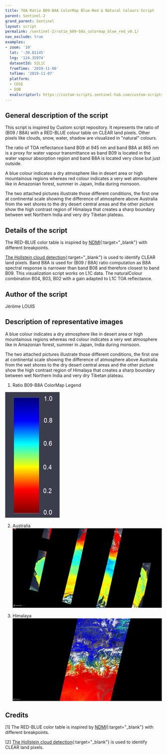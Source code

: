 ```yaml
---
title: TOA Ratio B09-B8A ColorMap Blue-Red & Natural Colours Script
parent: Sentinel-2
grand_parent: Sentinel
layout: script
permalink: /sentinel-2/ratio_b09-b8a_colormap_blue_red_v0.1/
nav_exclude: true
examples:
- zoom: '10'
  lat: '-30.81145'
  lng: '124.35974'
  datasetId: S2L1C
  fromTime: '2019-11-06'
  toTime: '2019-11-07'
  platform:
  - CDSE
  - EOB
  evalscripturl: https://custom-scripts.sentinel-hub.com/custom-scripts/sentinel-2/ratio_b09-b8a_colormap_blue_red_v0.1/script.js
---
```


## General description of the script

This script is inspired by Custom script repository. It represents the ratio of (B09 / B8A) with a RED-BLUE colour table on CLEAR land pixels. Other pixels like clouds, snow, water, shadow are visualized in "natural" colours.

The ratio of TOA reflectance band B09 at 945 nm and band B8A at 865 nm is a proxy for water vapour transmittance as band B09 is located in the water vapour absorption region and band B8A is located very close but just outside.

A blue colour indicates a dry atmosphere like in desert area or high mountainous regions whereas red colour indicates a very wet atmosphere like in Amazonian forest, summer in Japan, India during monsoon.

The two attached pictures illustrate those different conditions, the first one at continental scale showing the difference of atmosphere above Australia from the wet shores to the dry desert central areas and the other picture show the high contrast region of Himalaya that creates a sharp boundary between wet Northern India and very dry Tibetan plateau.

## Details of the script

The RED-BLUE color table is inspired by [NDMI](https://custom-scripts.sentinel-hub.com/sentinel-2/ndmi/){:target="_blank"} with different breakpoints.

[The Hollstein cloud detection](https://custom-scripts.sentinel-hub.com/sentinel-2/hollstein/){:target="_blank"} is used to identify CLEAR land pixels. Band B8A is used for (B09 / B8A) ratio computation as B8A spectral response is narrower than band B08 and therefore closest to band B09.
This visualization script works on L1C data.
The naturalColour combination B04, B03, B02 with a gain adapted to L1C TOA reflectance.

## Author of the script

Jérôme LOUIS

## Description of representative images

A blue colour indicates a dry atmosphere like in desert area or high mountainous regions whereas red colour indicates a very wet atmosphere like in Amazonian forest, summer in Japan, India during monsoon.

The two attached pictures illustrate those different conditions, the first one at continental scale showing the difference of atmosphere above Australia from the wet shores to the dry desert central areas and the other picture show the high contrast region of Himalaya that creates a sharp boundary between wet Northern India and very dry Tibetan plateau.

1) Ratio B09-B8A ColorMap Legend

![The script example 1](fig/Ratio-B09-B8A-ColorMap-Legend.jpg)

2) Australia
![The script example 2](fig/Australia-Sentinel-2_L1C_from_2019-11-06.jpg)

3) Himalaya
![The script example 3](fig/Himalaya-Sentinel-2_L1C_from_2019-11-06.jpg)

## Credits

[1] The RED-BLUE color table is inspired by [NDMI](https://custom-scripts.sentinel-hub.com/sentinel-2/ndmi/){:target="_blank"} with different breakpoints.

[2] [The Hollstein cloud detection](https://custom-scripts.sentinel-hub.com/sentinel-2/hollstein/){:target="_blank"} is used to identify CLEAR land pixels.